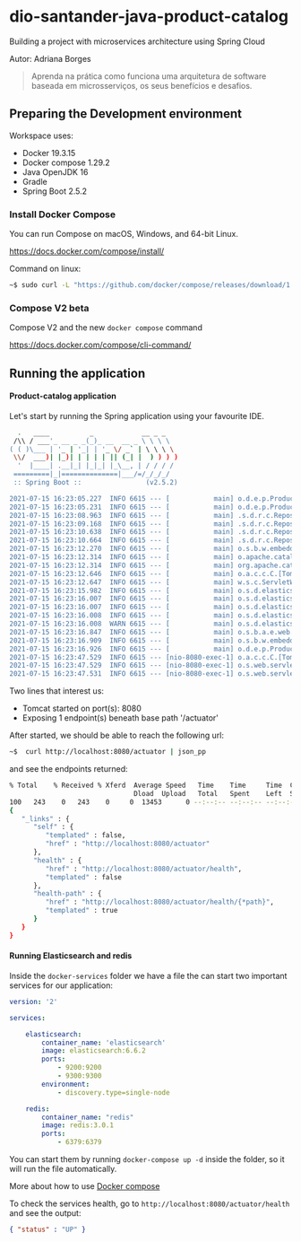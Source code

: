 # dio-santander-java-product-catalog

Building a project with microservices architecture using Spring Cloud

Autor: Adriana Borges

> Aprenda na prática como funciona uma arquitetura de software baseada em microsserviços, 
> os seus benefícios e desafios.

## Preparing the Development environment

Workspace uses:

- Docker 19.3.15
- Docker compose 1.29.2
- Java OpenJDK 16
- Gradle
- Spring Boot 2.5.2

### Install Docker Compose

You can run Compose on macOS, Windows, and 64-bit Linux.

https://docs.docker.com/compose/install/


Command on linux:

```bash
~$ sudo curl -L "https://github.com/docker/compose/releases/download/1.29.2/docker-compose-$(uname -s)-$(uname -m)" -o /usr/local/bin/docker-compose
```

### Compose V2 beta

Compose V2 and the new `docker compose` command

https://docs.docker.com/compose/cli-command/


## Running the application

#### Product-catalog application

Let's start by running the Spring application using your favourite IDE.


```bash
  .   ____          _            __ _ _
 /\\ / ___'_ __ _ _(_)_ __  __ _ \ \ \ \
( ( )\___ | '_ | '_| | '_ \/ _` | \ \ \ \
 \\/  ___)| |_)| | | | | || (_| |  ) ) ) )
  '  |____| .__|_| |_|_| |_\__, | / / / /
 =========|_|==============|___/=/_/_/_/
 :: Spring Boot ::                (v2.5.2)

2021-07-15 16:23:05.227  INFO 6615 --- [           main] o.d.e.p.ProductCatalogApplication        : Starting ProductCatalogApplication using Java 16.0.1 on debian with PID 6615 (/home/paneladm/projects/dio-santander-java-spring-cloud/product-catalog/build/classes/java/main started by paneladm in /home/paneladm/projects/dio-santander-java-spring-cloud/product-catalog)
2021-07-15 16:23:05.231  INFO 6615 --- [           main] o.d.e.p.ProductCatalogApplication        : No active profile set, falling back to default profiles: default
2021-07-15 16:23:08.963  INFO 6615 --- [           main] .s.d.r.c.RepositoryConfigurationDelegate : Bootstrapping Spring Data Elasticsearch repositories in DEFAULT mode.
2021-07-15 16:23:09.168  INFO 6615 --- [           main] .s.d.r.c.RepositoryConfigurationDelegate : Finished Spring Data repository scanning in 198 ms. Found 1 Elasticsearch repository interfaces.
2021-07-15 16:23:10.638  INFO 6615 --- [           main] .s.d.r.c.RepositoryConfigurationDelegate : Bootstrapping Spring Data Reactive Elasticsearch repositories in DEFAULT mode.
2021-07-15 16:23:10.664  INFO 6615 --- [           main] .s.d.r.c.RepositoryConfigurationDelegate : Finished Spring Data repository scanning in 25 ms. Found 0 Reactive Elasticsearch repository interfaces.
2021-07-15 16:23:12.270  INFO 6615 --- [           main] o.s.b.w.embedded.tomcat.TomcatWebServer  : Tomcat initialized with port(s): 8080 (http)
2021-07-15 16:23:12.314  INFO 6615 --- [           main] o.apache.catalina.core.StandardService   : Starting service [Tomcat]
2021-07-15 16:23:12.314  INFO 6615 --- [           main] org.apache.catalina.core.StandardEngine  : Starting Servlet engine: [Apache Tomcat/9.0.48]
2021-07-15 16:23:12.646  INFO 6615 --- [           main] o.a.c.c.C.[Tomcat].[localhost].[/]       : Initializing Spring embedded WebApplicationContext
2021-07-15 16:23:12.647  INFO 6615 --- [           main] w.s.c.ServletWebServerApplicationContext : Root WebApplicationContext: initialization completed in 7049 ms
2021-07-15 16:23:15.982  INFO 6615 --- [           main] o.s.d.elasticsearch.support.VersionInfo  : Version Spring Data Elasticsearch: 4.2.2
2021-07-15 16:23:16.007  INFO 6615 --- [           main] o.s.d.elasticsearch.support.VersionInfo  : Version Elasticsearch Client in build: 7.12.1
2021-07-15 16:23:16.007  INFO 6615 --- [           main] o.s.d.elasticsearch.support.VersionInfo  : Version Elasticsearch Client used: 7.12.1
2021-07-15 16:23:16.008  INFO 6615 --- [           main] o.s.d.elasticsearch.support.VersionInfo  : Version Elasticsearch cluster: 6.6.2
2021-07-15 16:23:16.008  WARN 6615 --- [           main] o.s.d.elasticsearch.support.VersionInfo  : Version mismatch in between Elasticsearch Client and Cluster: 7.12.1 - 6.6.2
2021-07-15 16:23:16.847  INFO 6615 --- [           main] o.s.b.a.e.web.EndpointLinksResolver      : Exposing 1 endpoint(s) beneath base path '/actuator'
2021-07-15 16:23:16.909  INFO 6615 --- [           main] o.s.b.w.embedded.tomcat.TomcatWebServer  : Tomcat started on port(s): 8080 (http) with context path ''
2021-07-15 16:23:16.926  INFO 6615 --- [           main] o.d.e.p.ProductCatalogApplication        : Started ProductCatalogApplication in 15.659 seconds (JVM running for 20.712)
2021-07-15 16:23:47.529  INFO 6615 --- [nio-8080-exec-1] o.a.c.c.C.[Tomcat].[localhost].[/]       : Initializing Spring DispatcherServlet 'dispatcherServlet'
2021-07-15 16:23:47.529  INFO 6615 --- [nio-8080-exec-1] o.s.web.servlet.DispatcherServlet        : Initializing Servlet 'dispatcherServlet'
2021-07-15 16:23:47.531  INFO 6615 --- [nio-8080-exec-1] o.s.web.servlet.DispatcherServlet        : Completed initialization in 2 ms
```

Two lines that interest us:

- Tomcat started on port(s): 8080
- Exposing 1 endpoint(s) beneath base path '/actuator'

After started, we should be able to reach the following url:

```bash
~$  curl http://localhost:8080/actuator | json_pp
```

and see the endpoints returned:


```bash
% Total    % Received % Xferd  Average Speed   Time    Time     Time  Current
                               Dload  Upload   Total   Spent    Left  Speed
100   243    0   243    0     0  13453      0 --:--:-- --:--:-- --:--:-- 14294
{
   "_links" : {
      "self" : {
         "templated" : false,
         "href" : "http://localhost:8080/actuator"
      },
      "health" : {
         "href" : "http://localhost:8080/actuator/health",
         "templated" : false
      },
      "health-path" : {
         "href" : "http://localhost:8080/actuator/health/{*path}",
         "templated" : true
      }
   }
}
```

#### Running Elasticsearch and redis

Inside the `docker-services` folder we have a file the can start two important services for our application:

```yml
version: '2'

services:

    elasticsearch:
        container_name: 'elasticsearch'
        image: elasticsearch:6.6.2
        ports:
            - 9200:9200
            - 9300:9300
        environment:
            - discovery.type=single-node

    redis:
        container_name: "redis"
        image: redis:3.0.1
        ports:
            - 6379:6379
```

You can start them by running `docker-compose up -d` inside the folder, so it will run the file automatically.

More about how to use [Docker compose][1]

To check the services health, go to `http://localhost:8080/actuator/health` and see the output:

```json
{ "status" : "UP" }
```

[1]: https://docs.docker.com/compose/install/
